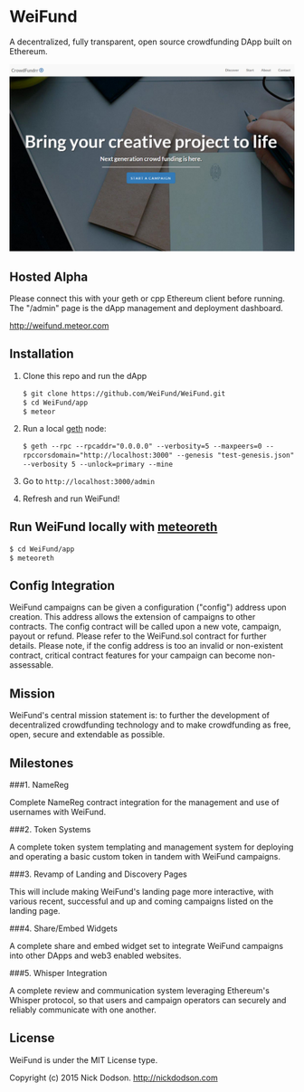 # WeiFund

A decentralized, fully transparent, open source crowdfunding DApp built on Ethereum.

<img src="app/public/images/screen0.jpg" />

## <a name="alpha"></a> Hosted Alpha

Please connect this with your geth or cpp Ethereum client before running. The "/admin" page is the dApp management and deployment dashboard.

<a href="http://weifund.meteor.com">http://weifund.meteor.com</a>

## <a name="installation"></a> Installation

1. Clone this repo and run the dApp
   
    ```
    $ git clone https://github.com/WeiFund/WeiFund.git
    $ cd WeiFund/app
    $ meteor
    ```
    
2. Run a local <a href="https://github.com/ethereum/go-ethereum">geth</a> node:

    ```
    $ geth --rpc --rpcaddr="0.0.0.0" --verbosity=5 --maxpeers=0 --rpccorsdomain="http://localhost:3000" --genesis "test-genesis.json" --verbosity 5 --unlock=primary --mine
    ```

3. Go to `http://localhost:3000/admin`

4. Refresh and run WeiFund!


## <a name="meteoreth"></a> Run WeiFund locally with <a href="https://github.com/SilentCicero/meteoreth">meteoreth</a>

   ```
   $ cd WeiFund/app
   $ meteoreth
   ```

## <a name="config"></a> Config Integration

WeiFund campaigns can be given a configuration ("config") address upon creation. This address allows the extension of campaigns to other contracts. The config contract will be called upon a new vote, campaign, payout or refund. Please refer to the WeiFund.sol contract for further details. Please note, if the config address is too an invalid or non-existent contract, critical contract features for your campaign can become non-assessable.


## <a name="mission"></a> Mission

WeiFund's central mission statement is: to further the development of decentralized crowdfunding technology and to make crowdfunding as free, open, secure and extendable as possible.


## <a name="milestones"></a> Milestones

###1. NameReg

Complete NameReg contract integration for the management and use of usernames with WeiFund.

###2. Token Systems

A complete token system templating and management system for deploying and operating a basic custom token in tandem with WeiFund campaigns.

###3. Revamp of Landing and Discovery Pages

This will include making WeiFund's landing page more interactive, with various recent, successful and up and coming campaigns listed on the landing page.

###4. Share/Embed Widgets

A complete share and embed widget set to integrate WeiFund campaigns into other DApps and web3 enabled websites.

###5. Whisper Integration

A complete review and communication system leveraging Ethereum's Whisper protocol, so that users and campaign operators can securely and reliably communicate with one another.


## <a name="license"></a> License

WeiFund is under the MIT License type.

Copyright (c) 2015 Nick Dodson. <http://nickdodson.com>
